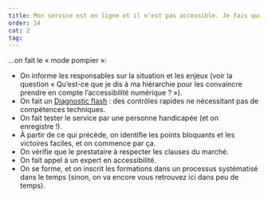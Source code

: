 ```yaml
---
title: Mon service est en ligne et il n’est pas accessible. Je fais quoi ?
order: 14 
cat: 2
tag:
---
```

…on fait le «&nbsp;mode pompier&nbsp;»:

- On informe les responsables sur la situation et les enjeux (voir la question «&nbsp;Qu’est-ce que je dis à ma hiérarchie pour les convaincre prendre en compte l’accessibilité numérique ?&nbsp;»).
- On fait un [Diagnostic flash](/outils/diagnostic-flash/)&nbsp;: des contrôles rapides ne nécessitant pas de compétences techniques.
- On fait tester le service par une personne handicapée (et on enregistre&nbsp;!).
- À partir de ce qui précède, on identifie les points bloquants et les victoires faciles, et on commence par ça.
- On vérifie que le prestataire à respecter les clauses du marché.
- On fait appel à un expert en accessibilité.
- On se forme, et on inscrit les formations dans un processus systématisé dans le temps (sinon, on va encore vous retrouvez ici dans peu de temps).
